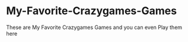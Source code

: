 # My-Favorite-Crazygames-Games
These are My Favorite Crazygames Games and you can even Play them here
